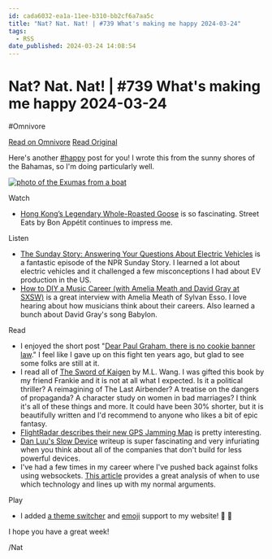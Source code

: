 ```yaml
---
id: cada6032-ea1a-11ee-b310-bb2cf6a7aa5c
title: "Nat? Nat. Nat! | #739 What's making me happy 2024-03-24"
tags:
  - RSS
date_published: 2024-03-24 14:08:54
---
```


# Nat? Nat. Nat! | #739 What's making me happy 2024-03-24
#Omnivore

[Read on Omnivore](https://omnivore.app/me/nat-nat-nat-739-what-s-making-me-happy-2024-03-24-18e721788e8)
[Read Original](https://writing.natwelch.com/post/739)



Here&#39;s another [#happy](https:&#x2F;&#x2F;writing.natwelch.com&#x2F;tag&#x2F;happy) post for you! I wrote this from the sunny shores of the Bahamas, so I&#39;m doing particularly well.

[![photo of the Exumas from a boat](https:&#x2F;&#x2F;proxy-prod.omnivore-image-cache.app&#x2F;0x0,sjt07EJbKkU2WxjJEzh6ZJO7HZEeOHdbtz6mS-7ONhnc&#x2F;https:&#x2F;&#x2F;icco.imgix.net&#x2F;photos&#x2F;2024&#x2F;ede4dea7-36ea-4aea-bec2-f56049b56a0d.jpeg?auto&#x3D;format%2Ccompress)](https:&#x2F;&#x2F;icco.imgix.net&#x2F;photos&#x2F;2024&#x2F;ede4dea7-36ea-4aea-bec2-f56049b56a0d.jpeg?auto&#x3D;format%2Ccompress)

Watch

* [Hong Kong’s Legendary Whole-Roasted Goose](https:&#x2F;&#x2F;youtu.be&#x2F;-XtYJz3uwW0?si&#x3D;u-h%5FAR%5FqGT851cdy) is so fascinating. Street Eats by Bon Appétit continues to impress me.

Listen

* [The Sunday Story: Answering Your Questions About Electric Vehicles](https:&#x2F;&#x2F;www.npr.org&#x2F;2024&#x2F;03&#x2F;24&#x2F;1198911299&#x2F;answering-your-questions-about-electric-vehicles) is a fantastic episode of the NPR Sunday Story. I learned a lot about electric vehicles and it challenged a few misconceptions I had about EV production in the US.
* [How to DIY a Music Career (with Amelia Meath and David Gray at SXSW)](https:&#x2F;&#x2F;switchedonpop.com&#x2F;episodes&#x2F;amelia-meath-david-gray-sxsw) is a great interview with Amelia Meath of Sylvan Esso. I love hearing about how musicians think about their careers. Also learned a bunch about David Gray&#39;s song Babylon.

Read

* I enjoyed the short post &quot;[Dear Paul Graham, there is no cookie banner law](https:&#x2F;&#x2F;www.amazingcto.com&#x2F;cookie-banners-are-not-needed&#x2F;).&quot; I feel like I gave up on this fight ten years ago, but glad to see some folks are still at it.
* I read all of [The Sword of Kaigen](https:&#x2F;&#x2F;www.goodreads.com&#x2F;en&#x2F;book&#x2F;show&#x2F;41886271) by M.L. Wang. I was gifted this book by my friend Frankie and it is not at all what I expected. Is it a political thriller? A reimagining of The Last Airbender? A treatise on the dangers of propaganda? A character study on women in bad marriages? I think it&#39;s all of these things and more. It could have been 30% shorter, but it is beautifully written and I&#39;d recommend to anyone who likes a bit of epic fantasy.
* [FlightRadar describes their new GPS Jamming Map](https:&#x2F;&#x2F;www.flightradar24.com&#x2F;blog&#x2F;gps-jamming-map&#x2F;) is pretty interesting.
* [Dan Luu&#39;s Slow Device](https:&#x2F;&#x2F;danluu.com&#x2F;slow-device&#x2F;) writeup is super fascinating and very infuriating when you think about all of the companies that don&#39;t build for less powerful devices.
* I&#39;ve had a few times in my career where I&#39;ve pushed back against folks using websockets. [This article](https:&#x2F;&#x2F;rxdb.info&#x2F;articles&#x2F;websockets-sse-polling-webrtc-webtransport.html) provides a great analysis of when to use which technology and lines up with my normal arguments.

Play

* I added [a theme switcher](https:&#x2F;&#x2F;github.com&#x2F;icco&#x2F;writing&#x2F;pull&#x2F;476) and [emoji](https:&#x2F;&#x2F;github.com&#x2F;icco&#x2F;writing&#x2F;pull&#x2F;582) support to my website! 🎉 🚀

I hope you have a great week!

&#x2F;Nat
